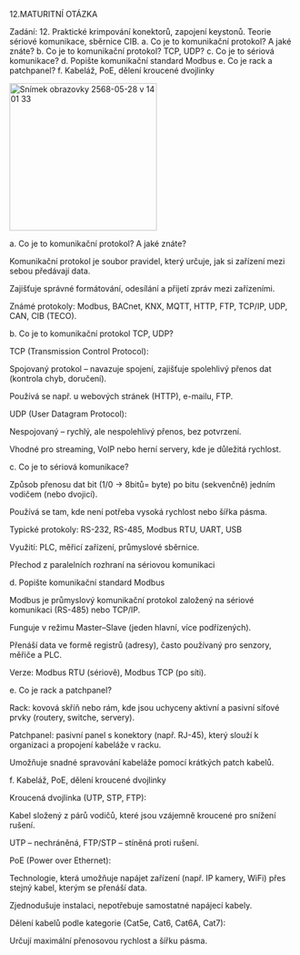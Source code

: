 12.MATURITNÍ OTÁZKA

Zadání: 12. Praktické krimpování konektorů, zapojení keystonů. Teorie sériové komunikace, sběrnice CIB. a. Co je to komunikační protokol? A jaké znáte? b. Co je to komunikační protokol? TCP, UDP? c. Co je to sériová komunikace? d. Popište komunikační standard Modbus e. Co je rack a patchpanel? f. Kabeláž, PoE, dělení kroucené dvojlinky

<img width="259" alt="Snímek obrazovky 2568-05-28 v 14 01 33" src="https://github.com/user-attachments/assets/9a8f4d96-08d8-4cd8-adac-3c9173296ee6" />


a. Co je to komunikační protokol? A jaké znáte?

Komunikační protokol je soubor pravidel, který určuje, jak si zařízení mezi sebou předávají data.

Zajišťuje správné formátování, odesílání a přijetí zpráv mezi zařízeními.

Známé protokoly: Modbus, BACnet, KNX, MQTT, HTTP, FTP, TCP/IP, UDP, CAN, CIB (TECO).

b. Co je to komunikační protokol TCP, UDP?

TCP (Transmission Control Protocol):

Spojovaný protokol – navazuje spojení, zajišťuje spolehlivý přenos dat (kontrola chyb, doručení).

Používá se např. u webových stránek (HTTP), e-mailu, FTP.

UDP (User Datagram Protocol):

Nespojovaný – rychlý, ale nespolehlivý přenos, bez potvrzení.

Vhodné pro streaming, VoIP nebo herní servery, kde je důležitá rychlost.

c. Co je to sériová komunikace?

Způsob přenosu dat bit (1/0 -> 8bitů= byte) po bitu (sekvenčně) jedním vodičem (nebo dvojicí).

Používá se tam, kde není potřeba vysoká rychlost nebo šířka pásma.

Typické protokoly: RS-232, RS-485, Modbus RTU, UART, USB

Využití: PLC, měřicí zařízení, průmyslové sběrnice.

Přechod z paralelních rozhraní na sériovou komunikaci

          

d. Popište komunikační standard Modbus

Modbus je průmyslový komunikační protokol založený na sériové komunikaci (RS-485) nebo TCP/IP.

Funguje v režimu Master–Slave (jeden hlavní, více podřízených).

Přenáší data ve formě registrů (adresy), často používaný pro senzory, měřiče a PLC.

Verze: Modbus RTU (sériově), Modbus TCP (po síti).

e. Co je rack a patchpanel?

Rack: kovová skříň nebo rám, kde jsou uchyceny aktivní a pasivní síťové prvky (routery, switche, servery).

Patchpanel: pasivní panel s konektory (např. RJ-45), který slouží k organizaci a propojení kabeláže v racku.

Umožňuje snadné spravování kabeláže pomocí krátkých patch kabelů.

  

f. Kabeláž, PoE, dělení kroucené dvojlinky

Kroucená dvojlinka (UTP, STP, FTP):

Kabel složený z párů vodičů, které jsou vzájemně kroucené pro snížení rušení.

UTP – nechráněná, FTP/STP – stíněná proti rušení.

PoE (Power over Ethernet):

Technologie, která umožňuje napájet zařízení (např. IP kamery, WiFi) přes stejný kabel, kterým se přenáší data.

Zjednodušuje instalaci, nepotřebuje samostatné napájecí kabely.

Dělení kabelů podle kategorie (Cat5e, Cat6, Cat6A, Cat7):

Určují maximální přenosovou rychlost a šířku pásma.

                    		
















